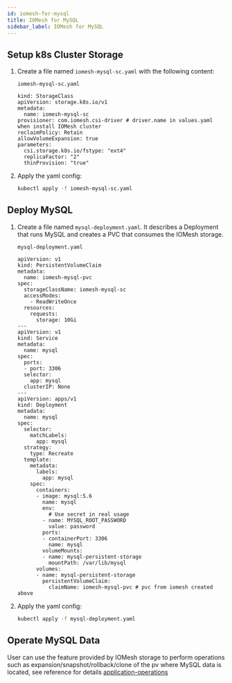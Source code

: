 ```yaml
---
id: iomesh-for-mysql
title: IOMesh for MySQL
sidebar_label: IOMesh for MySQL
---
```


## Setup k8s Cluster Storage

1. Create a file named `iomesh-mysql-sc.yaml` with the following content:

    ```text
    iomesh-mysql-sc.yaml
    ```

    ```output
    kind: StorageClass
    apiVersion: storage.k8s.io/v1
    metadata:
      name: iomesh-mysql-sc
    provisioner: com.iomesh.csi-driver # driver.name in values.yaml when install IOMesh cluster
    reclaimPolicy: Retain
    allowVolumeExpansion: true
    parameters:
      csi.storage.k8s.io/fstype: "ext4"
      replicaFactor: "2"
      thinProvision: "true"
    ```

2. Apply the yaml config:

    ```bash
    kubectl apply -f iomesh-mysql-sc.yaml
    ```

## Deploy MySQL

1. Create a file named `mysql-deployment.yaml`. It describes a Deployment that runs MySQL and creates a PVC that consumes the IOMesh storage.

    ```text
    mysql-deployment.yaml
    ```

    ```output
    apiVersion: v1
    kind: PersistentVolumeClaim
    metadata:
      name: iomesh-mysql-pvc
    spec:
      storageClassName: iomesh-mysql-sc
      accessModes:
        - ReadWriteOnce
      resources:
        requests:
          storage: 10Gi
    ---
    apiVersion: v1
    kind: Service
    metadata:
      name: mysql
    spec:
      ports:
      - port: 3306
      selector:
        app: mysql
      clusterIP: None
    ---
    apiVersion: apps/v1
    kind: Deployment
    metadata:
      name: mysql
    spec:
      selector:
        matchLabels:
          app: mysql
      strategy:
        type: Recreate
      template:
        metadata:
          labels:
            app: mysql
        spec:
          containers:
          - image: mysql:5.6
            name: mysql
            env:
              # Use secret in real usage
            - name: MYSQL_ROOT_PASSWORD
              value: password
            ports:
            - containerPort: 3306
              name: mysql
            volumeMounts:
            - name: mysql-persistent-storage
              mountPath: /var/lib/mysql
          volumes:
          - name: mysql-persistent-storage
            persistentVolumeClaim:
              claimName: iomesh-mysql-pvc # pvc from iomesh created above
    ```

2. Apply the yaml config:

    ```bash
    kubectl apply -f mysql-deployment.yaml
    ```

## Operate MySQL Data

User can use the feature provided by IOMesh storage to perform operations such as expansion/snapshot/rollback/clone of the pv  where MySQL data is located, see reference for details [application-operations](https://docs.iomesh.com/volume-operations/snapshot-restore-and-clone)
